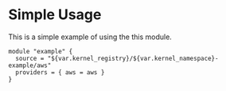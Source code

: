 # Simple Usage

This is a simple example of using the this module.

```hcl
module "example" {
  source = "${var.kernel_registry}/${var.kernel_namespace}-example/aws"
  providers = { aws = aws }
}
```
